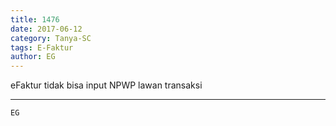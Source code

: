 ```yaml
---
title: 1476
date: 2017-06-12
category: Tanya-SC
tags: E-Faktur
author: EG
---
```


eFaktur tidak bisa input NPWP lawan transaksi

---



`EG`
